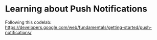 # Learning about Push Notifications

Following this codelab: https://developers.google.com/web/fundamentals/getting-started/push-notifications/
